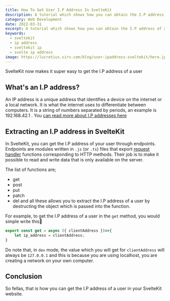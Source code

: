 ```yaml
---
title: How To Get User I.P Address In SvelteKit
description: A tutorial which shows how you can obtain the I.P address of a user in your sveltekit website
category: Web Development
date: 2022-03-31
excerpt: A tutorial which shows how you can obtain the I.P address of a user in your sveltekit website
keywords: 
  - sveltekit
  - ip address
  - sveltekit ip
  - svelte ip address
image: https://lucretius.sirv.com/blog/user-ipaddress-sveltekit/hero.jpg
---
```

<p class="intro">
    SvelteKit now makes it super easy to get the I.P address of a user
</p>

## What's an I.P address?

An IP address is a unique address that identifies a device on the internet or a local network. It is what the internet uses to differentiate between computers. It is a string of numbers separated by periods, an example is 192.168.42.1 . You [can read more about I.P addresses here](https://www.kaspersky.com/resource-center/definitions/what-is-an-ip-address#:~:text=An%20IP%20address%20is%20a,the%20internet%20or%20local%20network.)

## Extracting an I.P address in SvelteKit

In SvelteKit, you can get the I.P address of your user through endpoints. Endpoints are modules written in `.js` (or `.ts`) files that export [request handler](https://kit.svelte.dev/docs/types#sveltejs-kit-requesthandler) functions corresponding to HTTP methods. Their job is to make it possible to read and write data that is only available on the server.

The list of functions are;
* get
* post
* put
* patch
* del
and all these allows you to extract the I.P address of a user by destructing the object which is passed into the function.

For example, to get the I.P address of a user in the `get` method, you would simple write this🔽

```javascript
export const get = async ({ clientAddress })=>{
	let ip_address = clientAddress;
}
```

Do note that, in `dev` mode, the value which you will get for `clientAddress` will always be `127.0.0.1`  and this is because you are using localhost, you are creating a network on your own computer.

## Conclusion
So fellas, that is how you can get the I.P address of a user in your SvelteKit website.